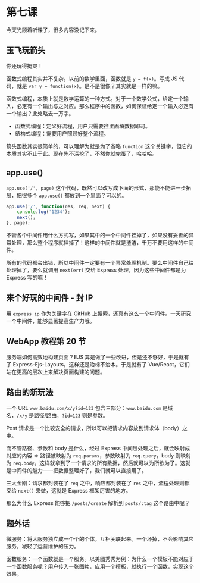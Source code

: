 # 第七课

今天光顾着听课了，很多内容没记下来。

## 玉飞玩箭头

你还玩得挺爽！

函数式编程其实并不复杂。以前的数学里面，函数就是 `y = f(x)`。写成 JS 代码，就是 `var y = function(x)`。是不是很像？其实就是一样的嘛。

函数式编程，本质上就是数学运算的一种方式。对于一个数学公式，给定一个输入，必定有一个输出与之对应。那么程序中的函数，如何保证给定一个输入必定有一个输出？此处略去一万字。

- 函数式编程：定义好流程，用户只需要往里面填数据即可。
- 结构式编程：需要用户照顾好整个流程。

箭头函数其实很简单的，可以理解为就是为了省略 `function` 这个关键字，但它的本质其实不止于此。现在先不深挖了，不然你就完蛋了，哈哈哈。

## app.use()

`app.use('/', page)` 这个代码，既然可以改写成下面的形式，那能不能进一步拓展，把很多个 `app.use()` 都放到一个里面？可以的。

```javascript
app.use('/', function(res, req, next) {
    console.log('1234');
    next();
}, page);
```

不管各个中间件用什么方式写，如果其中的一个中间件挂掉了，如果没有妥善的异常处理，那么整个程序就挂掉了！这样的中间件就是渣渣，千万不要用这样的中间件。

所有的代码都会出错，所以中间件一定要有一个异常处理机制。要么中间件自己给处理掉了，要么就调用 `next(err)` 交给 Express 处理，因为这些中间件都是为 Express 写的嘛！

## 来个好玩的中间件 - 封 IP

用 `express ip` 作为关键字在 GitHub 上搜索，还真有这么一个中间件。一天研究一个中间件，能够显著提高生产力哦。

## WebApp 教程第 20 节

服务端如何高效地构建页面？EJS 算是做了一些改进，但是还不够好，于是就有了 Express-Ejs-Layouts，这样还是治标不治本。于是就有了 Vue/React，它们站在更高的层次上来解决页面构建的问题。

## 路由的新玩法

一个 URL `www.baidu.com/x/y?id=123` 包含三部分：`www.baidu.com` 是域名，`/x/y` 是路径/路由，`?id=123` 则是参数。

Post 请求是一个比较安全的请求，所以可以把请求内容放到请求体（body）之中。

而不管路径、参数和 body 是什么，经过 Express 中间层处理之后，就会映射成对应的内容 => 路径被映射为 `req.params`，参数映射为 `req.query`，body 则映射为 `req.body`。这样就拿到了一个请求的所有数据，然后就可以为所欲为了。这就是中间件的魅力——把数据整理好了，我们就可以直接用了。

三大金刚：请求都封装在了 `req` 之中，响应都封装在了 `res` 之中，流程处理则都交给 `next()` 来做，这就是 Express 框架厉害的地方。

那么为什么 Express 能够把 `/posts/create` 解析到 `posts/:tag` 这个路由中呢？

## 题外话

微服务：将大服务独立成一个个的个体，互相关联起来。一个坏掉，不会影响其它服务，减轻了运营维护的压力。

函数服务：一个函数就是一个服务。以美图秀秀为例：为什么一个模板不能对应于一个函数服务呢？用户传入一张图片，应用一个模板，就执行一个函数，实现这个效果。
